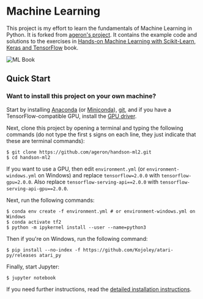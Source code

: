 Machine Learning
================

This project is my effort to learn the fundamentals of Machine Learning in
Python. It is forked from [ageron's project](https://github.com/ageron/handson-ml2).
It contains the example code and solutions to the exercises in
[Hands-on Machine Learning with Scikit-Learn, Keras and TensorFlow](https://www.oreilly.com/library/view/hands-on-machine-learning/9781492032632/) book.

![ML Book]("https://images-na.ssl-images-amazon.com/images/I/51aqYc1QyrL._SX379_BO1,204,203,200_.jpg")

## Quick Start

### Want to install this project on your own machine?

Start by installing [Anaconda](https://www.anaconda.com/distribution/) (or [Miniconda](https://docs.conda.io/en/latest/miniconda.html)), [git](https://git-scm.com/downloads), and if you have a TensorFlow-compatible GPU, install the [GPU driver](https://www.nvidia.com/Download/index.aspx).

Next, clone this project by opening a terminal and typing the following commands
 (do not type the first `$` signs on each line, they just indicate that these
are terminal commands):

    $ git clone https://github.com/ageron/handson-ml2.git
    $ cd handson-ml2

If you want to use a GPU, then edit `environment.yml`
(or `environment-windows.yml` on Windows) and replace `tensorflow=2.0.0`
with `tensorflow-gpu=2.0.0`. Also replace `tensorflow-serving-api==2.0.0` with
 `tensorflow-serving-api-gpu==2.0.0`.

Next, run the following commands:

    $ conda env create -f environment.yml # or environment-windows.yml on Windows
    $ conda activate tf2
    $ python -m ipykernel install --user --name=python3

Then if you're on Windows, run the following command:

    $ pip install --no-index -f https://github.com/Kojoley/atari-py/releases atari_py

Finally, start Jupyter:

    $ jupyter notebook

If you need further instructions, read the [detailed installation instructions](INSTALL.md).
